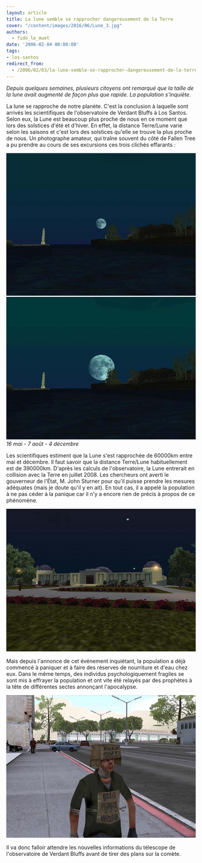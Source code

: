 ```yaml
---
layout: article
title: La lune semble se rapprocher dangereusement de la Terre
cover: "/content/images/2016/06/Lune_3.jpg"
authors:
  - fido_le_muet
date: '2006-02-04 00:00:00'
tags:
- los-santos
redirect_from:
  - /2006/02/03/la-lune-semble-se-rapprocher-dangereusement-de-la-terre
---
```


_Depuis quelques semaines, plusieurs citoyens ont remarqué que la taille de la lune avait augmenté de façon plus que rapide. La population s'inquiète._

La lune se rapproche de notre planète. C'est la conclusion à laquelle sont arrivés les scientifiques de l'observatoire de Verdant Bluffs à Los Santos. Selon eux, la Lune est beaucoup plus proche de nous en ce moment que lors des solstices d'été et d'hiver. En effet, la distance Terre/Lune varie selon les saisons et c'est lors des solstices qu'elle se trouve la plus proche de nous. Un photographe amateur, qui traîne souvent du côté de Fallen Tree a pu prendre au cours de ses excursions ces trois clichés effarants :

![](/content/images/2005/01/Lune_1.jpg)
![](/content/images/2005/01/Lune_2.jpg)
_16 mai - 7 août - 4 décembre_

Les scientifiques estiment que la Lune s'est rapprochée de 60000km entre mai et décembre. Il faut savoir que la distance Terre/Lune habituellement est de 390000km. D'après les calculs de l'observatoire, la Lune entrerait en collision avec la Terre en juillet 2008. Les chercheurs ont averti le gouverneur de l'État, M. John Sturner pour qu'il puisse prendre les mesures adéquates (mais je doute qu'il y en ait). En tout cas, il a appelé la population à ne pas céder à la panique car il n'y a encore rien de précis à propos de ce phénomène.

![](/content/images/2005/01/Observatoire.jpg)

Mais depuis l'annonce de cet événement inquiétant, la population a déjà commencé à paniquer et à faire des réserves de nourriture et d'eau chez eux. Dans le même temps, des individus psychologiquement fragiles se sont mis à effrayer la population et ont vite été relayés par des prophètes à la tête de différentes sectes annonçant l'apocalypse.

![](/content/images/2005/01/Prophete.jpg)

Il va donc falloir attendre les nouvelles informations du télescope de l'observatoire de Verdant Bluffs avant de tirer des plans sur la comète.